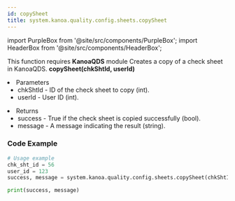 ```yaml
---
id: copySheet
title: system.kanoa.quality.config.sheets.copySheet
---
```


import PurpleBox from '@site/src/components/PurpleBox';
import HeaderBox from '@site/src/components/HeaderBox';

<PurpleBox>This function requires <b>KanoaQDS</b> module</PurpleBox>
<HeaderBox header="Description">Creates a copy of a check sheet in KanoaQDS.</HeaderBox>
<HeaderBox header="Syntax">
    <b>copySheet(chkShtId, userId)</b>
    <li> Parameters <br />
        <ul>
            <li>chkShtId - ID of the check sheet to copy (int).</li>
            <li>userId - User ID (int).</li>
        </ul>
    </li>
    <li> Returns <br />
        <ul>
            <li>success - True if the check sheet is copied successfully (bool).</li>
            <li>message - A message indicating the result (string).</li>
        </ul>
    </li>
</HeaderBox>

### Code Example
```python
# Usage example
chk_sht_id = 56
user_id = 123
success, message = system.kanoa.quality.config.sheets.copySheet(chkShtId=chk_sht_id, userId=user_id)

print(success, message)

